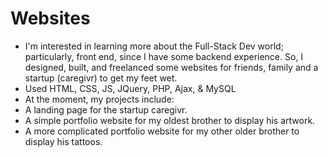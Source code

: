 # Websites

* I'm interested in learning more about the Full-Stack Dev world; particularly, front end, since I have some backend experience. So, I designed, built, and freelanced some websites for friends, family and a startup (caregivr) to get my feet wet. 
* Used HTML, CSS, JS, JQuery, PHP, Ajax, & MySQL
*  At the moment, my projects include:
  * A landing page for the startup caregivr.
  * A simple portfolio website for my oldest brother to display his artwork.
  * A more complicated portfolio website for my other older brother to display his tattoos.
